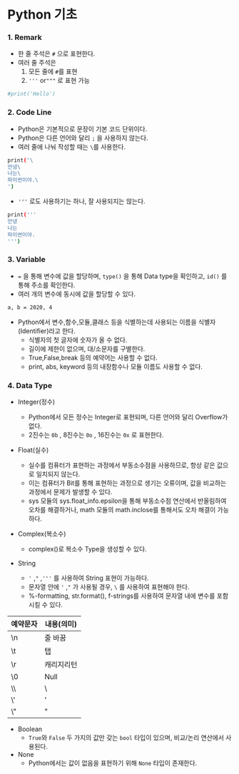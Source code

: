 # Python 기초

### 1. Remark

- 한 줄 주석은 `#` 으로 표현한다.
- 여러 줄 주석은 
  1. 모든 줄에 `#`를 표현
  2. `'''` or`"""` 로 표현 가능

```sh
#print('Hello')
```



### 2. Code Line

- Python은 기본적으로 문장이 기본 코드 단위이다.
- Python은 다른 언어와 달리 `;` 을 사용하지 않는다.
- 여러 줄에 나눠 작성할 때는 `\`를 사용한다.

```sh
print('\
안녕\
나는\
파이썬이야.\
')
```

- `'''` 로도 사용하기는 하나, 잘 사용되지는 않는다.

```sh
print('''
안녕
나는 
파이썬이야.
''')
```



### 3. Variable

- `=` 을 통해 변수에 값을 할당하며, `type()` 을 통해 Data type을 확인하고, `id()` 를 통해 주소를 확인한다.
- 여러 개의 변수에 동시에 값을 할당할 수 있다.

```sh
a, b = 2020, 4
```

- Python에서 변수,함수,모듈,클래스 등을 식별하는데 사용되는 이름을 식별자(Identifier)라고 한다.
  - 식별자의 첫 글자에 숫자가 올 수 없다.
  - 길이에 제한이 없으며, 대/소문자를 구별한다.
  - True,False,break 등의 예약어는 사용할 수 없다.
  - print, abs, keyword 등의 내장함수나 모듈 이름도 사용할 수 없다.



### 4. Data Type

- Integer(정수)
  - Python에서 모든 정수는 Integer로 표현되며, 다른 언어와 달리 Overflow가 없다.
  - 2진수는 `0b` , 8진수는 `0o` , 16진수는 `0x` 로 표현한다.
- Float(실수)
  - 실수를 컴퓨터가 표현하는 과정에서 부동소수점을 사용하므로, 항상 같은 값으로 일치되지 않는다.
  - 이는 컴퓨터가 Bit를 통해 표현하는 과정으로 생기는 오류이며, 값을 비교하는 과정에서 문제가 발생할 수 있다.
  - sys 모듈의 sys.float_info.epsilon을 통해 부동소수점 연산에서 반올림하여 오차를 해결하거나, math 모듈의 math.inclose를 통해서도 오차 해결이 가능하다.
- Complex(복소수)
  - complex()로 복소수 Type을 생성할 수 있다.

- String
  - `'` ,`"` ,`'''` 를 사용하여 String 표현이 가능하다.
  - 문자열 안에 `'` ,`"` 가 사용될 경우, `\` 를 사용하여 표현해야 한다.
  - %-formatting, str.format(), f-strings를 사용하여 문자열 내에 변수를 포함시킬 수 있다.

| 예약문자 | 내용(의미) |
| -------- | ---------- |
| \n       | 줄 바꿈    |
| \t       | 탭         |
| \r       | 캐리지리턴 |
| \0       | Null       |
| \\\      | \          |
| \\'      | '          |
| \\"      | "          |

- Boolean
  - `True`와 `False` 두 가지의 값만 갖는 `bool` 타입이 있으며, 비교/논리 연산에서 사용된다.
- None
  - Python에서는 값이 없음을 표현하기 위해 `None` 타입이 존재한다.